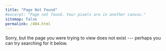 ```yaml
---
title: "Page Not Found"
#excerpt: "Page not found. Your pixels are in another canvas."
sitemap: false
permalink: /404.html
---
```



Sorry, but the page you were trying to view does not exist --- perhaps you can try searching for it below.


<script type="text/javascript">

  var GOOG_FIXURL_LANG = 'en';

  var GOOG_FIXURL_SITE = '{{ site.url }}'

</script>

<script type="text/javascript"

  src="//linkhelp.clients.google.com/tbproxy/lh/wm/fixurl.js">

</script>
